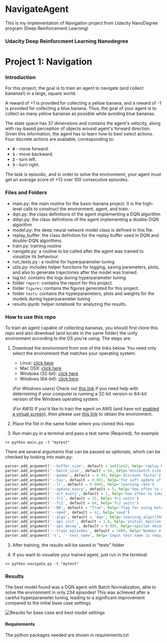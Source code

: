 # NavigateAgent
This is my implementation of Navigation project from Udacity NanoDegree program (Deep Reinforcement Learning)

### Udacity Deep Reinforcment Learning Nanodegree 
# Project 1: Navigation

### Introduction

For this project, the goal is to train an agent to navigate (and collect bananas!) in a large, square world.  

A reward of +1 is provided for collecting a yellow banana, and a reward of -1 is provided for collecting a blue banana.  Thus, the goal of your agent is to collect as many yellow bananas as possible while avoiding blue bananas.  

The state space has 37 dimensions and contains the agent's velocity, along with ray-based perception of objects around agent's forward direction.  Given this information, the agent has to learn how to best select actions.  Four discrete actions are available, corresponding to:
- **`0`** - move forward.
- **`1`** - move backward.
- **`2`** - turn left.
- **`3`** - turn right.

The task is episodic, and in order to solve the environment, your agent must get an average score of +13 over 100 consecutive episodes.

### Files and Folders
* main.py: the main routine for the basic-banana project. It is the high-level calls to construct the environment, agent, and train. 
* dqn.py: the class definitions of the agent implementing a DQN algorithm
* ddqn.py: the class definitions of the agent implementing a double-DQN algorithm
* model.py: the deep neural network model class is defined in this file.
* replay_buffer: the class definition for the replay buffer used in DQN and double-DQN algorithms.
* train.py: training routine
* navigate.py: a routine to be called after the agent was trained to visualize its behaviour.
* run_tests.py : a routine for hyperparameter tuning
* utils.py: includes helper functions for logging, saving parameters, plots, and also to generate trajectories after the model was trained.
* log.txt: contains the logs during hyperparameter tuning
* folder ``report``: contains the report for this project.
* folder ``figures``: contains the figures generated for this project.
* folder ``tests``: contains the hyperparameters, plots and weights for the models during hyperparameter tuning
* results.ipynb: helper notebook for analyzing the results.
 

### How to use this repo

To train an agent capable of collecting bananas, you should first clone this repo and also download (and locate in the same folder) the unity environment according to the OS you're using. The steps are:

1. Download the environment from one of the links below.  You need only select the environment that matches your operating system:
    - Linux: [click here](https://s3-us-west-1.amazonaws.com/udacity-drlnd/P1/Banana/Banana_Linux.zip)
    - Mac OSX: [click here](https://s3-us-west-1.amazonaws.com/udacity-drlnd/P1/Banana/Banana.app.zip)
    - Windows (32-bit): [click here](https://s3-us-west-1.amazonaws.com/udacity-drlnd/P1/Banana/Banana_Windows_x86.zip)
    - Windows (64-bit): [click here](https://s3-us-west-1.amazonaws.com/udacity-drlnd/P1/Banana/Banana_Windows_x86_64.zip)
    
    (_For Windows users_) Check out [this link](https://support.microsoft.com/en-us/help/827218/how-to-determine-whether-a-computer-is-running-a-32-bit-version-or-64) if you need help with determining if your computer is running a 32-bit version or 64-bit version of the Windows operating system.

    (_For AWS_) If you'd like to train the agent on AWS (and have not [enabled a virtual screen](https://github.com/Unity-Technologies/ml-agents/blob/master/docs/Training-on-Amazon-Web-Service.md)), then please use [this link](https://s3-us-west-1.amazonaws.com/udacity-drlnd/P1/Banana/Banana_Linux_NoVis.zip) to obtain the environment.

2. Place the file in the same folder where you cloned this repo

3. Run main.py in a terminal and pass a test name (Required), for example
```
>> python main.py -t "mytest"
```
There are several arguments that can be passed as optionals, which can be checked by looking into main.py:

```python
parser.add_argument('--buffer_size', default = int(1e6), help='replay buffer size')
parser.add_argument('--batch_size', default = 64, help='minibatch size')
parser.add_argument('--gamma', default = 0.99, help='discount factor')
parser.add_argument('--tau', default = 0.001, help='for soft update of target parameters')
parser.add_argument('--lr', default = 0.0001, help='learning rate')
parser.add_argument('--update_every', default = 5, help='how often to update the q-network')
parser.add_argument('--act_every', default = 1, help='how often to take new actions')
parser.add_argument('--fc1', default = 32, help='fc1 units')
parser.add_argument('--fc2', default = 64, help='fc2 units')
parser.add_argument('--BN', default = "True", help='flag for using batch norm')
parser.add_argument('--seed', default = 42, help='seed')
parser.add_argument('--algo', default = 'dqn', help='learning algorithm')
parser.add_argument('--eps_init', default = 1.0, help='initial epsilon value')
parser.add_argument('--eps_decay', default = 0.995, help='epsilon decay rate')
parser.add_argument('--train_episodes', default = 1000, help='Number of training episodes')
parser.add_argument('-t', '--test_name', help='Input test name is required', required=True)
```
3. After training, the results will be saved in "tests" folder

4. If you want to visualize your trained agent, just run in the terminal:
```
>> python navigate.py -t "mytest"
```

### Results

The best model found was a DQN agent with Batch Normalization, able to solve the environment in only 234 episodes! This was achieved after a careful hyperparameter tuning, leading to a significant improvement compared to the initial base case settings.

![Results for base case and best model settings](https://github.com/thenickben/drlnd-navigation/blob/master/figures/best_vs_basecase-plot.png)

#### Requirements

The python packages needed are shown in requirements.txt
